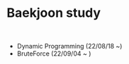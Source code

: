 # Baekjoon study

<br>

<ul>
  <li> Dynamic Programming (22/08/18 ~) </li>
  <li> BruteForce (22/09/04 ~ ) </li>
</ul>
